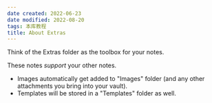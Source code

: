 ```yaml
---
date created: 2022-06-23
date modified: 2022-08-20
tags: 本库教程
title: About Extras
---
```



Think of the Extras folder as the toolbox for your notes. 

These notes *support* your other notes.

- Images automatically get added to "Images" folder (and any other attachments you bring into your vault).
- Templates will be stored in a "Templates" folder as well.
